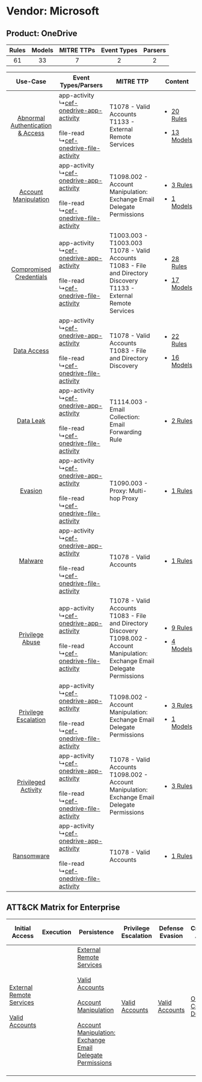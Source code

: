 Vendor: Microsoft
=================
Product: OneDrive
-----------------
| Rules | Models | MITRE TTPs | Event Types | Parsers |
|:-----:|:------:|:----------:|:-----------:|:-------:|
|  61   |   33   |     7      |      2      |    2    |

|    Use-Case    | Event Types/Parsers    | MITRE TTP    | Content    |
|:----:| ---- | ---- | ---- |
| [Abnormal Authentication & Access](../../../UseCases/uc_abnormal_authentication_&_access.md) |  app-activity<br> ↳[cef-onedrive-app-activity](Ps/pC_cefonedriveappactivity.md)<br><br> file-read<br> ↳[cef-onedrive-file-activity](Ps/pC_cefonedrivefileactivity.md)<br> | T1078 - Valid Accounts<br>T1133 - External Remote Services<br>    | [<ul><li>20 Rules</li></ul><ul><li>13 Models</li></ul>](RM/r_m_microsoft_onedrive_Abnormal_Authentication_&_Access.md) |
|    [Account Manipulation](../../../UseCases/uc_account_manipulation.md)    |  app-activity<br> ↳[cef-onedrive-app-activity](Ps/pC_cefonedriveappactivity.md)<br><br> file-read<br> ↳[cef-onedrive-file-activity](Ps/pC_cefonedrivefileactivity.md)<br> | T1098.002 - Account Manipulation: Exchange Email Delegate Permissions<br>    | [<ul><li>3 Rules</li></ul><ul><li>1 Models</li></ul>](RM/r_m_microsoft_onedrive_Account_Manipulation.md)    |
|          [Compromised Credentials](../../../UseCases/uc_compromised_credentials.md)          |  app-activity<br> ↳[cef-onedrive-app-activity](Ps/pC_cefonedriveappactivity.md)<br><br> file-read<br> ↳[cef-onedrive-file-activity](Ps/pC_cefonedrivefileactivity.md)<br> | T1003.003 - T1003.003<br>T1078 - Valid Accounts<br>T1083 - File and Directory Discovery<br>T1133 - External Remote Services<br>    | [<ul><li>28 Rules</li></ul><ul><li>17 Models</li></ul>](RM/r_m_microsoft_onedrive_Compromised_Credentials.md)          |
|    [Data Access](../../../UseCases/uc_data_access.md)    |  app-activity<br> ↳[cef-onedrive-app-activity](Ps/pC_cefonedriveappactivity.md)<br><br> file-read<br> ↳[cef-onedrive-file-activity](Ps/pC_cefonedrivefileactivity.md)<br> | T1078 - Valid Accounts<br>T1083 - File and Directory Discovery<br>    | [<ul><li>22 Rules</li></ul><ul><li>16 Models</li></ul>](RM/r_m_microsoft_onedrive_Data_Access.md)    |
|    [Data Leak](../../../UseCases/uc_data_leak.md)    |  app-activity<br> ↳[cef-onedrive-app-activity](Ps/pC_cefonedriveappactivity.md)<br><br> file-read<br> ↳[cef-onedrive-file-activity](Ps/pC_cefonedrivefileactivity.md)<br> | T1114.003 - Email Collection: Email Forwarding Rule<br>    | [<ul><li>2 Rules</li></ul>](RM/r_m_microsoft_onedrive_Data_Leak.md)    |
|    [Evasion](../../../UseCases/uc_evasion.md)    |  app-activity<br> ↳[cef-onedrive-app-activity](Ps/pC_cefonedriveappactivity.md)<br><br> file-read<br> ↳[cef-onedrive-file-activity](Ps/pC_cefonedrivefileactivity.md)<br> | T1090.003 - Proxy: Multi-hop Proxy<br>    | [<ul><li>1 Rules</li></ul>](RM/r_m_microsoft_onedrive_Evasion.md)    |
|    [Malware](../../../UseCases/uc_malware.md)    |  app-activity<br> ↳[cef-onedrive-app-activity](Ps/pC_cefonedriveappactivity.md)<br><br> file-read<br> ↳[cef-onedrive-file-activity](Ps/pC_cefonedrivefileactivity.md)<br> | T1078 - Valid Accounts<br>    | [<ul><li>1 Rules</li></ul>](RM/r_m_microsoft_onedrive_Malware.md)    |
|    [Privilege Abuse](../../../UseCases/uc_privilege_abuse.md)    |  app-activity<br> ↳[cef-onedrive-app-activity](Ps/pC_cefonedriveappactivity.md)<br><br> file-read<br> ↳[cef-onedrive-file-activity](Ps/pC_cefonedrivefileactivity.md)<br> | T1078 - Valid Accounts<br>T1083 - File and Directory Discovery<br>T1098.002 - Account Manipulation: Exchange Email Delegate Permissions<br> | [<ul><li>9 Rules</li></ul><ul><li>4 Models</li></ul>](RM/r_m_microsoft_onedrive_Privilege_Abuse.md)    |
|    [Privilege Escalation](../../../UseCases/uc_privilege_escalation.md)    |  app-activity<br> ↳[cef-onedrive-app-activity](Ps/pC_cefonedriveappactivity.md)<br><br> file-read<br> ↳[cef-onedrive-file-activity](Ps/pC_cefonedrivefileactivity.md)<br> | T1098.002 - Account Manipulation: Exchange Email Delegate Permissions<br>    | [<ul><li>3 Rules</li></ul><ul><li>1 Models</li></ul>](RM/r_m_microsoft_onedrive_Privilege_Escalation.md)    |
|    [Privileged Activity](../../../UseCases/uc_privileged_activity.md)    |  app-activity<br> ↳[cef-onedrive-app-activity](Ps/pC_cefonedriveappactivity.md)<br><br> file-read<br> ↳[cef-onedrive-file-activity](Ps/pC_cefonedrivefileactivity.md)<br> | T1078 - Valid Accounts<br>T1098.002 - Account Manipulation: Exchange Email Delegate Permissions<br>    | [<ul><li>3 Rules</li></ul>](RM/r_m_microsoft_onedrive_Privileged_Activity.md)    |
|    [Ransomware](../../../UseCases/uc_ransomware.md)    |  app-activity<br> ↳[cef-onedrive-app-activity](Ps/pC_cefonedriveappactivity.md)<br><br> file-read<br> ↳[cef-onedrive-file-activity](Ps/pC_cefonedrivefileactivity.md)<br> | T1078 - Valid Accounts<br>    | [<ul><li>1 Rules</li></ul>](RM/r_m_microsoft_onedrive_Ransomware.md)    |

ATT&CK Matrix for Enterprise
----------------------------
| Initial Access                                                                                                                                   | Execution | Persistence                                                                                                                                                                                                                                                                                                                                 | Privilege Escalation                                                | Defense Evasion                                                     | Credential Access                                                          | Discovery                                                                         | Lateral Movement | Collection                                                                                                                                                            | Command and Control                                                                                                                       | Exfiltration | Impact |
| ------------------------------------------------------------------------------------------------------------------------------------------------ | --------- | ------------------------------------------------------------------------------------------------------------------------------------------------------------------------------------------------------------------------------------------------------------------------------------------------------------------------------------------- | ------------------------------------------------------------------- | ------------------------------------------------------------------- | -------------------------------------------------------------------------- | --------------------------------------------------------------------------------- | ---------------- | --------------------------------------------------------------------------------------------------------------------------------------------------------------------- | ----------------------------------------------------------------------------------------------------------------------------------------- | ------------ | ------ |
| [External Remote Services](https://attack.mitre.org/techniques/T1133)<br><br>[Valid Accounts](https://attack.mitre.org/techniques/T1078)<br><br> |           | [External Remote Services](https://attack.mitre.org/techniques/T1133)<br><br>[Valid Accounts](https://attack.mitre.org/techniques/T1078)<br><br>[Account Manipulation](https://attack.mitre.org/techniques/T1098)<br><br>[Account Manipulation: Exchange Email Delegate Permissions](https://attack.mitre.org/techniques/T1098/002)<br><br> | [Valid Accounts](https://attack.mitre.org/techniques/T1078)<br><br> | [Valid Accounts](https://attack.mitre.org/techniques/T1078)<br><br> | [OS Credential Dumping](https://attack.mitre.org/techniques/T1003)<br><br> | [File and Directory Discovery](https://attack.mitre.org/techniques/T1083)<br><br> |                  | [Email Collection](https://attack.mitre.org/techniques/T1114)<br><br>[Email Collection: Email Forwarding Rule](https://attack.mitre.org/techniques/T1114/003)<br><br> | [Proxy: Multi-hop Proxy](https://attack.mitre.org/techniques/T1090/003)<br><br>[Proxy](https://attack.mitre.org/techniques/T1090)<br><br> |              |        |